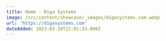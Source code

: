 ```yaml
---
title: Home - Diga Systems
image: /src/content/showcase/_images/digasystems.com.webp
url: 'https://digasystems.com'
dateAdded: 2023-03-28T22:01:33.000Z
---
```


